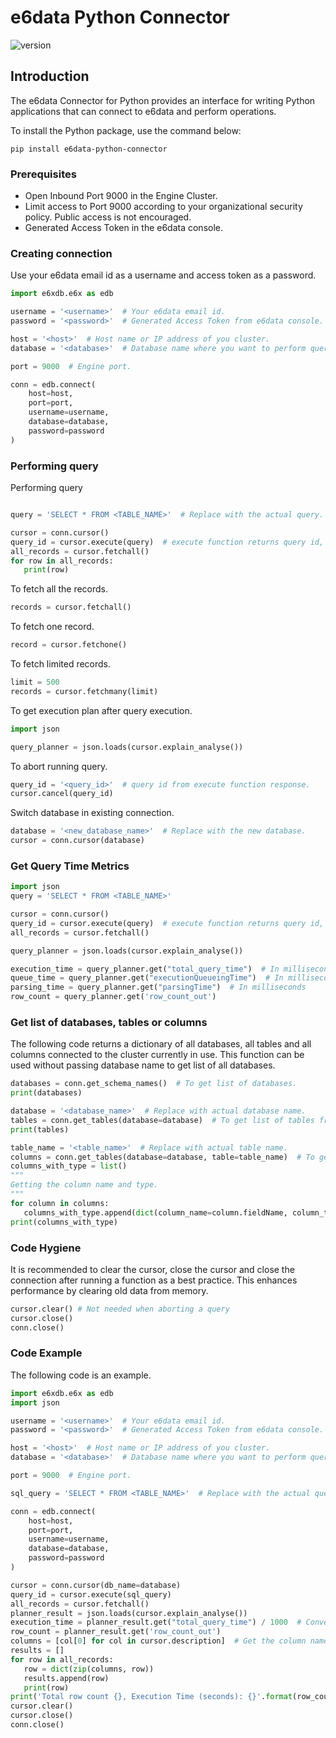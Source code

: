 # e6data Python Connector

![version](https://img.shields.io/badge/version-1.0.2-blue.svg)

## Introduction

The e6data Connector for Python provides an interface for writing Python applications that can connect to e6data and perform operations.

To install the Python package, use the command below:
```shell
pip install e6data-python-connector
```
### Prerequisites

* Open Inbound Port 9000 in the Engine Cluster.
* Limit access to Port 9000 according to your organizational security policy. Public access is not encouraged.
* Generated Access Token in the e6data console.

### Creating connection

Use your e6data email id as a username and access token as a password.

```python
import e6xdb.e6x as edb

username = '<username>'  # Your e6data email id.
password = '<password>'  # Generated Access Token from e6data console.

host = '<host>'  # Host name or IP address of you cluster.
database = '<database>'  # Database name where you want to perform query.

port = 9000  # Engine port.

conn = edb.connect(
    host=host,
    port=port,
    username=username,
    database=database,
    password=password
)
```

### Performing query
Performing query

```python

query = 'SELECT * FROM <TABLE_NAME>'  # Replace with the actual query.

cursor = conn.cursor()
query_id = cursor.execute(query)  # execute function returns query id, can be use for aborting the query.
all_records = cursor.fetchall()
for row in all_records:
   print(row)
```

To fetch all the records.
```python
records = cursor.fetchall()
```

To fetch one record.
```python
record = cursor.fetchone()
```

To fetch limited records.
```python
limit = 500
records = cursor.fetchmany(limit)
```

To get execution plan after query execution.
```python
import json

query_planner = json.loads(cursor.explain_analyse())
```

To abort running query.
```python
query_id = '<query_id>'  # query id from execute function response.
cursor.cancel(query_id)
```

Switch database in existing connection.
```python
database = '<new_database_name>'  # Replace with the new database.
cursor = conn.cursor(database)
```

### Get Query Time Metrics
```python
import json
query = 'SELECT * FROM <TABLE_NAME>'

cursor = conn.cursor()
query_id = cursor.execute(query)  # execute function returns query id, can be use for aborting th query.
all_records = cursor.fetchall()

query_planner = json.loads(cursor.explain_analyse())

execution_time = query_planner.get("total_query_time")  # In milliseconds
queue_time = query_planner.get("executionQueueingTime")  # In milliseconds
parsing_time = query_planner.get("parsingTime")  # In milliseconds
row_count = query_planner.get('row_count_out')
```

### Get list of databases, tables or columns
The following code returns a dictionary of all databases, all tables and all columns connected to the cluster currently in use.
This function can be used without passing database name to get list of all databases.

```python
databases = conn.get_schema_names()  # To get list of databases.
print(databases)

database = '<database_name>'  # Replace with actual database name.
tables = conn.get_tables(database=database)  # To get list of tables from a database.
print(tables)

table_name = '<table_name>'  # Replace with actual table name.
columns = conn.get_tables(database=database, table=table_name)  # To get the list of columns from a table.
columns_with_type = list()
"""
Getting the column name and type.
"""
for column in columns:
   columns_with_type.append(dict(column_name=column.fieldName, column_type=column.fieldType))
print(columns_with_type)
```

### Code Hygiene
It is recommended to clear the cursor, close the cursor and close the connection after running a function as a best practice. 
This enhances performance by clearing old data from memory.

```python
cursor.clear() # Not needed when aborting a query
cursor.close()
conn.close()
```

### Code Example
The following code is an example.
```python
import e6xdb.e6x as edb
import json

username = '<username>'  # Your e6data email id.
password = '<password>'  # Generated Access Token from e6data console.

host = '<host>'  # Host name or IP address of you cluster.
database = '<database>'  # Database name where you want to perform query.

port = 9000  # Engine port.

sql_query = 'SELECT * FROM <TABLE_NAME>'  # Replace with the actual query.

conn = edb.connect(
    host=host,
    port=port,
    username=username,
    database=database,
    password=password
)

cursor = conn.cursor(db_name=database)
query_id = cursor.execute(sql_query)
all_records = cursor.fetchall()
planner_result = json.loads(cursor.explain_analyse())
execution_time = planner_result.get("total_query_time") / 1000  # Converting into seconds.
row_count = planner_result.get('row_count_out')
columns = [col[0] for col in cursor.description]  # Get the column names and merge with the records.
results = []
for row in all_records:
   row = dict(zip(columns, row))
   results.append(row)
   print(row)
print('Total row count {}, Execution Time (seconds): {}'.format(row_count, execution_time))
cursor.clear()
cursor.close()
conn.close()
```
